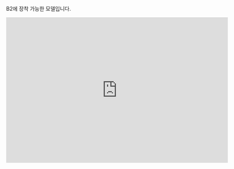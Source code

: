 B2에 장착 가능한 모델입니다.
<iframe width="600" height="394" src="https://www.youtube.com/embed/qGp6dorrR-M" frameborder="0" allowfullscreen></iframe>